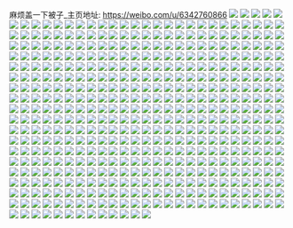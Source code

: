 麻烦盖一下被子_主页地址: https://weibo.com/u/6342760866 
![](https://wx4.sinaimg.cn/mw2000/006VfzQCly1h8jqo8hxvgj30tu0tuwj5.jpg) 
![](https://wx4.sinaimg.cn/mw2000/006VfzQCly1h8jqo9jru1j30u00u0dlf.jpg) 
![](https://wx4.sinaimg.cn/mw2000/006VfzQCly1h8jqoa7nyuj30tu0tu77z.jpg) 
![](https://wx4.sinaimg.cn/mw2000/006VfzQCly1h8jqodg5g2j30u0140150.jpg) 
![](https://wx4.sinaimg.cn/mw2000/006VfzQCly1h8jqogfgdxj30tu0tudl7.jpg) 
![](https://wx4.sinaimg.cn/mw2000/006VfzQCly1h8jqobwf76j30tu0tuwks.jpg) 
![](https://wx4.sinaimg.cn/mw2000/006VfzQCly1h8jqodyzubj30u00u0juf.jpg) 
![](https://wx4.sinaimg.cn/mw2000/006VfzQCly1h8jqohgmlsj31900u079l.jpg) 
![](https://wx4.sinaimg.cn/mw2000/006VfzQCly1h8e0wil17bj30u00u0n4w.jpg) 
![](https://wx4.sinaimg.cn/mw2000/006VfzQCly1h6753bc3kzj30u01syte2.jpg) 
![](https://wx4.sinaimg.cn/mw2000/006VfzQCly1h6753dglc9j30u01hc0we.jpg) 
![](https://wx4.sinaimg.cn/mw2000/006VfzQCly1h5mvs3b83fj33402c0e82.jpg) 
![](https://wx4.sinaimg.cn/mw2000/006VfzQCly1h5mvrnmc93j32bz33ze82.jpg) 
![](https://wx4.sinaimg.cn/mw2000/006VfzQCly1h5mvsewr8nj30u018wdvr.jpg) 
![](https://wx4.sinaimg.cn/mw2000/006VfzQCly1h5mvropdkxj30u018wgyi.jpg) 
![](https://wx4.sinaimg.cn/mw2000/006VfzQCly1h5mvrvx4zaj30wi1y8nbn.jpg) 
![](https://wx4.sinaimg.cn/mw2000/006VfzQCly1h5mvrz626yj32bz3401kz.jpg) 
![](https://wx4.sinaimg.cn/mw2000/006VfzQCly1h5mvrvdbmxj32c033v1ky.jpg) 
![](https://wx4.sinaimg.cn/mw2000/006VfzQCly1h5ngojjkv9j31sc2dsu0x.jpg) 
![](https://wx4.sinaimg.cn/mw2000/006VfzQCly1h5mvro647gj30u018wwup.jpg) 
![](https://wx4.sinaimg.cn/mw2000/006VfzQCly1h5mvrp04vtj30zj0zj497.jpg) 
![](https://wx4.sinaimg.cn/mw2000/006VfzQCly1h3yr47v7uuj30wh17b4aa.jpg) 
![](https://wx4.sinaimg.cn/mw2000/006VfzQCly1h3yr484ebvj30wi17cqda.jpg) 
![](https://wx4.sinaimg.cn/mw2000/006VfzQCly1h3tkewl91fj32mj1r0npd.jpg) 
![](https://wx4.sinaimg.cn/mw2000/006VfzQCly1h3tkf0tjzpj30xc2gub0x.jpg) 
![](https://wx4.sinaimg.cn/mw2000/006VfzQCly1h3tkf4sz8hj33401r0x6p.jpg) 
![](https://wx4.sinaimg.cn/mw2000/006VfzQCly1h3tkf1rp7bj30xc1xhqpr.jpg) 
![](https://wx4.sinaimg.cn/mw2000/006VfzQCly1h3tkf3d5yzj32c0340kjn.jpg) 
![](https://wx4.sinaimg.cn/mw2000/006VfzQCly1h3tkf01v4jj32c03404qr.jpg) 
![](https://wx4.sinaimg.cn/mw2000/006VfzQCly1h3tkevij9tj31r033zx6p.jpg) 
![](https://wx4.sinaimg.cn/mw2000/006VfzQCly1h3tkg40or1j32c0340kjl.jpg) 
![](https://wx4.sinaimg.cn/mw2000/006VfzQCly1h3o9lkm1adj30u0140n4h.jpg) 
![](https://wx4.sinaimg.cn/mw2000/006VfzQCly1h3o9lp4rt8j30u0140gtf.jpg) 
![](https://wx4.sinaimg.cn/mw2000/006VfzQCly1h3o9lmo9vbj30u0140k07.jpg) 
![](https://wx4.sinaimg.cn/mw2000/006VfzQCly1h3o9llm8oaj31410u0jzq.jpg) 
![](https://wx4.sinaimg.cn/mw2000/006VfzQCly1h3o9mfc8tvj31400u0gs5.jpg) 
![](https://wx4.sinaimg.cn/mw2000/006VfzQCly1h38ny8bxp7j30u0190q8u.jpg) 
![](https://wx4.sinaimg.cn/mw2000/006VfzQCly1h38ny9vvqbj31400u0dnr.jpg) 
![](https://wx4.sinaimg.cn/mw2000/006VfzQCly1h38o0hu5a2j30u0140qbd.jpg) 
![](https://wx4.sinaimg.cn/mw2000/006VfzQCly1h2qsvm32tfj30u0140tg4.jpg) 
![](https://wx4.sinaimg.cn/mw2000/006VfzQCly1h2qsvkhz3uj30u0140wol.jpg) 
![](https://wx4.sinaimg.cn/mw2000/006VfzQCly1h2qsvmpp6lj30u0140qbo.jpg) 
![](https://wx4.sinaimg.cn/mw2000/006VfzQCly1h2qsvlcu9lj30u0140n7y.jpg) 
![](https://wx4.sinaimg.cn/mw2000/006VfzQCly1h2qsvndhpzj30u0140tgj.jpg) 
![](https://wx4.sinaimg.cn/mw2000/006VfzQCly1h2nbh61ys1j34mo334kjq.jpg) 
![](https://wx4.sinaimg.cn/mw2000/006VfzQCly1h2nbgsga7xj34mo334x6t.jpg) 
![](https://wx4.sinaimg.cn/mw2000/006VfzQCly1h2nbgpeovlj34mo334u11.jpg) 
![](https://wx4.sinaimg.cn/mw2000/006VfzQCly1h2nbgwwvxej34mo334hdu.jpg) 
![](https://wx4.sinaimg.cn/mw2000/006VfzQCly1h2nbgv452qj34mo334x6s.jpg) 
![](https://wx4.sinaimg.cn/mw2000/006VfzQCly1h2nbh88jxgj34mo334e83.jpg) 
![](https://wx4.sinaimg.cn/mw2000/006VfzQCly1h17aq25py7j315o1kaaxv.jpg) 
![](https://wx4.sinaimg.cn/mw2000/006VfzQCly1h17aptkexwj33402c0kjn.jpg) 
![](https://wx4.sinaimg.cn/mw2000/006VfzQCly1h17awkbcd9j30tu13ugwz.jpg) 
![](https://wx4.sinaimg.cn/mw2000/006VfzQCly1h17awjv5dmj30tu13udru.jpg) 
![](https://wx4.sinaimg.cn/mw2000/006VfzQCly1h17axfm9tkj33402c07wi.jpg) 
![](https://wx4.sinaimg.cn/mw2000/006VfzQCly1h0vinglmndj30u00u0gnr.jpg) 
![](https://wx4.sinaimg.cn/mw2000/006VfzQCly1h0vinfvgxoj30u00u0dj9.jpg) 
![](https://wx4.sinaimg.cn/mw2000/006VfzQCly1h0r38jlewsj30q80q80y1.jpg) 
![](https://wx4.sinaimg.cn/mw2000/006VfzQCly1h0r38sxbgwj32c0340qv5.jpg) 
![](https://wx4.sinaimg.cn/mw2000/006VfzQCly1h0r38gzm5nj33402c0qv6.jpg) 
![](https://wx4.sinaimg.cn/mw2000/006VfzQCly1h0r38inqifj33402c0u0x.jpg) 
![](https://wx4.sinaimg.cn/mw2000/006VfzQCly1h0r38eso4aj30pk0rz47t.jpg) 
![](https://wx4.sinaimg.cn/mw2000/006VfzQCly1h0r3ef9cqej32c0340e82.jpg) 
![](https://wx4.sinaimg.cn/mw2000/006VfzQCly1h0r38ni6s3j32c02c0hdu.jpg) 
![](https://wx4.sinaimg.cn/mw2000/006VfzQCly1h0r38jch19j316q0w1qbx.jpg) 
![](https://wx4.sinaimg.cn/mw2000/006VfzQCly1h0r38ot6skj324a24ab29.jpg) 
![](https://wx4.sinaimg.cn/mw2000/006VfzQCly1h0r3l5w66sj31au0u0wo4.jpg) 
![](https://wx4.sinaimg.cn/mw2000/006VfzQCly1h0fjjmh5d5j30qv0zjaeg.jpg) 
![](https://wx4.sinaimg.cn/mw2000/006VfzQCly1h0fjjn7p30j30u00hk0vw.jpg) 
![](https://wx4.sinaimg.cn/mw2000/006VfzQCly1h0fjjnp79nj30k00h1jtk.jpg) 
![](https://wx4.sinaimg.cn/mw2000/006VfzQCly1h0fjjo6ydwj30l50sg414.jpg) 
![](https://wx4.sinaimg.cn/mw2000/006VfzQCly1h0fjjoijqsj30hs1e0gs5.jpg) 
![](https://wx4.sinaimg.cn/mw2000/006VfzQCly1h0fjmbxwt7j30k00jgad5.jpg) 
![](https://wx4.sinaimg.cn/mw2000/006VfzQCly1h0fjmcezbsj30k0176n00.jpg) 
![](https://wx4.sinaimg.cn/mw2000/006VfzQCly1h0fjrkc3q0j30u0140dkt.jpg) 
![](https://wx4.sinaimg.cn/mw2000/006VfzQCly1h0fjvmosv9j30ti0wwwho.jpg) 
![](https://wx4.sinaimg.cn/mw2000/006VfzQCly1gzi2yj809bj31hy1g0x48.jpg) 
![](https://wx4.sinaimg.cn/mw2000/006VfzQCly1gzi2ymsnv6j33402c0e82.jpg) 
![](https://wx4.sinaimg.cn/mw2000/006VfzQCly1gvpktqhrmdj62c02c0hdt02.jpg) 
![](https://wx4.sinaimg.cn/mw2000/006VfzQCly1gvpktscqt6j615h15hwqa02.jpg) 
![](https://wx4.sinaimg.cn/mw2000/006VfzQCly1gvpku0e0pkj6212212kjl02.jpg) 
![](https://wx4.sinaimg.cn/mw2000/006VfzQCly1gvpktp5d2yj61sx1sxb2902.jpg) 
![](https://wx4.sinaimg.cn/mw2000/006VfzQCly1gvpkx1fqfyj60u00u0q4y02.jpg) 
![](https://wx4.sinaimg.cn/mw2000/006VfzQCly1gvpktxpqnij62c02c0hdt02.jpg) 
![](https://wx4.sinaimg.cn/mw2000/006VfzQCly1gvpktz0hexj62c02c0npd02.jpg) 
![](https://wx4.sinaimg.cn/mw2000/006VfzQCly1gvpktuv7n0j62c02c0qv502.jpg) 
![](https://wx4.sinaimg.cn/mw2000/006VfzQCly1gvpkttmgyfj61zm1zmqv502.jpg) 
![](https://wx4.sinaimg.cn/mw2000/006VfzQCly1gu0axj8l7ej30gx0epjt4.jpg) 
![](https://wx4.sinaimg.cn/mw2000/006VfzQCly1gu0axghuwdj30u01407cm.jpg) 
![](https://wx4.sinaimg.cn/mw2000/006VfzQCly1gu0b77rvkgj30u00u011w.jpg) 
![](https://wx4.sinaimg.cn/mw2000/006VfzQCly1gu0ax9seuhj30uk53cb2a.jpg) 
![](https://wx4.sinaimg.cn/mw2000/006VfzQCly1gu0axg52skj31f61f6161.jpg) 
![](https://wx4.sinaimg.cn/mw2000/006VfzQCly1gu0axbawbuj30uk3lvu0x.jpg) 
![](https://wx4.sinaimg.cn/mw2000/006VfzQCly1gu0axh7rhsj32c0340e81.jpg) 
![](https://wx4.sinaimg.cn/mw2000/006VfzQCly1gu0axifiefj32c0340e81.jpg) 
![](https://wx4.sinaimg.cn/mw2000/006VfzQCly1gu0ax8lq3cj32c033yhdw.jpg) 
![](https://wx4.sinaimg.cn/mw2000/006VfzQCly1gu0b78ro89j30uk43pnpd.jpg) 
![](https://wx4.sinaimg.cn/mw2000/006VfzQCly1gu0b79sih8j30u01gidv2.jpg) 
![](https://wx4.sinaimg.cn/mw2000/006VfzQCly1gu0b7aikhwj30u01y0ay6.jpg) 
![](https://wx4.sinaimg.cn/mw2000/006VfzQCly1gu0b7b8q6rj30u0190asf.jpg) 
![](https://wx4.sinaimg.cn/mw2000/006VfzQCly1gu0ax5e0voj315o1qih34.jpg) 
![](https://wx4.sinaimg.cn/mw2000/006VfzQCly1gu0axcngknj315o1q87wh.jpg) 
![](https://wx4.sinaimg.cn/mw2000/006VfzQCly1gt06xfdtxxj315n2fau0x.jpg) 
![](https://wx4.sinaimg.cn/mw2000/006VfzQCly1gt06xgikqcj30xc2s0npd.jpg) 
![](https://wx4.sinaimg.cn/mw2000/006VfzQCly1gt06xj1x2lj30xc2s0hdt.jpg) 
![](https://wx4.sinaimg.cn/mw2000/006VfzQCly1gt06xq4oobj30n0146ncj.jpg) 
![](https://wx4.sinaimg.cn/mw2000/006VfzQCly1gt06xjv34ej315o2w6x6p.jpg) 
![](https://wx4.sinaimg.cn/mw2000/006VfzQCly1gt06xlq21yj30xc2jo4qp.jpg) 
![](https://wx4.sinaimg.cn/mw2000/006VfzQCly1gt06xdw9coj315o2bchdt.jpg) 
![](https://wx4.sinaimg.cn/mw2000/006VfzQCly1gt06xkipz4j30vg340hdt.jpg) 
![](https://wx4.sinaimg.cn/mw2000/006VfzQCly1gt06xg342ej30n014wteu.jpg) 
![](https://wx4.sinaimg.cn/mw2000/006VfzQCly1gt06xerrz0j315o2bcnpd.jpg) 
![](https://wx4.sinaimg.cn/mw2000/006VfzQCly1gt06xhqol5j30xc2bdb29.jpg) 
![](https://wx4.sinaimg.cn/mw2000/006VfzQCly1gt06xd94f8j30n014xdlk.jpg) 
![](https://wx4.sinaimg.cn/mw2000/006VfzQCly1gt06xosp0aj30mg340b29.jpg) 
![](https://wx4.sinaimg.cn/mw2000/006VfzQCly1gt06xnwklaj315o2p8x6p.jpg) 
![](https://wx4.sinaimg.cn/mw2000/006VfzQCly1gt06xl53crj30xc2joqv5.jpg) 
![](https://wx4.sinaimg.cn/mw2000/006VfzQCly1gt06xrgeiaj30xc1yu7wh.jpg) 
![](https://wx4.sinaimg.cn/mw2000/006VfzQCly1gt06xqp6cmj30tv340kjl.jpg) 
![](https://wx4.sinaimg.cn/mw2000/006VfzQCly1gt070r6hbhj30pk0pkq9q.jpg) 
![](https://wx4.sinaimg.cn/mw2000/006VfzQCly1gs0oi2j1ebj30u00tyqbr.jpg) 
![](https://wx4.sinaimg.cn/mw2000/006VfzQCly1gs0odnlb42j30ty0tyn7g.jpg) 
![](https://wx4.sinaimg.cn/mw2000/006VfzQCly1gs0odbmt41j30n01a0qd3.jpg) 
![](https://wx4.sinaimg.cn/mw2000/006VfzQCly1gs0og4a2k8j30n00nudij.jpg) 
![](https://wx4.sinaimg.cn/mw2000/006VfzQCly1gs0odkjmnaj30u0140h1v.jpg) 
![](https://wx4.sinaimg.cn/mw2000/006VfzQCly1gs0odfz2w4j30my0yoadd.jpg) 
![](https://wx4.sinaimg.cn/mw2000/006VfzQCly1gs0orlgpw4j30u01407bn.jpg) 
![](https://wx4.sinaimg.cn/mw2000/006VfzQCly1gs0odevvkzj30u00u0wiy.jpg) 
![](https://wx4.sinaimg.cn/mw2000/006VfzQCly1gs0odlani6j31400u0gwc.jpg) 
![](https://wx4.sinaimg.cn/mw2000/006VfzQCly1gs0odfpbktj313y0tydp5.jpg) 
![](https://wx4.sinaimg.cn/mw2000/006VfzQCly1gs0odm85ctj30tu0tuagv.jpg) 
![](https://wx4.sinaimg.cn/mw2000/006VfzQCly1gs0odjm329j30n00n0mze.jpg) 
![](https://wx4.sinaimg.cn/mw2000/006VfzQCly1gs0odloz99j30tu0tu466.jpg) 
![](https://wx4.sinaimg.cn/mw2000/006VfzQCly1gs0og4y4sxj30n01frtlg.jpg) 
![](https://wx4.sinaimg.cn/mw2000/006VfzQCly1gs0og5q709j30u00u047j.jpg) 
![](https://wx4.sinaimg.cn/mw2000/006VfzQCly1gs0odml5waj30mq1dodos.jpg) 
![](https://wx4.sinaimg.cn/mw2000/006VfzQCly1gs0odf9z4vj31400u0tgv.jpg) 
![](https://wx4.sinaimg.cn/mw2000/006VfzQCly1gs0odc8ut8j30u00u0qd9.jpg) 
![](https://wx4.sinaimg.cn/mw2000/006VfzQCly1gr2v1rki8tj30tu0tuq97.jpg) 
![](https://wx4.sinaimg.cn/mw2000/006VfzQCly1gr2us6lcxsj30cy0cy0to.jpg) 
![](https://wx4.sinaimg.cn/mw2000/006VfzQCly1gr2v95njgbj30u00u00zc.jpg) 
![](https://wx4.sinaimg.cn/mw2000/006VfzQCly1gr2uzijtepj30u00u07bl.jpg) 
![](https://wx4.sinaimg.cn/mw2000/006VfzQCly1gr2v96plwzj30n01frdyi.jpg) 
![](https://wx4.sinaimg.cn/mw2000/006VfzQCly1gr2uzgi5jxj30u00u0q92.jpg) 
![](https://wx4.sinaimg.cn/mw2000/006VfzQCly1gr2uzkfv1tj30u00u079g.jpg) 
![](https://wx4.sinaimg.cn/mw2000/006VfzQCly1gr2v97kmsfj31400u0gti.jpg) 
![](https://wx4.sinaimg.cn/mw2000/006VfzQCly1gr2v959is4j30mz0mzaf0.jpg) 
![](https://wx4.sinaimg.cn/mw2000/006VfzQCly1gr2uzkvyzmj31400u0aip.jpg) 
![](https://wx4.sinaimg.cn/mw2000/006VfzQCly1gr2uzo6wpdj30u0140wmv.jpg) 
![](https://wx4.sinaimg.cn/mw2000/006VfzQCly1gr2v9885v8j30u00u0ah8.jpg) 
![](https://wx4.sinaimg.cn/mw2000/006VfzQCly1gr2uzfe8yaj30tu0tujvr.jpg) 
![](https://wx4.sinaimg.cn/mw2000/006VfzQCly1gr2v98lp4ej30n00n040u.jpg) 
![](https://wx4.sinaimg.cn/mw2000/006VfzQCly1gr2uzjpihuj30u00u0k2c.jpg) 
![](https://wx4.sinaimg.cn/mw2000/006VfzQCly1gr2uzm2e77j31400u0gt2.jpg) 
![](https://wx4.sinaimg.cn/mw2000/006VfzQCly1gr2uzneuboj30u00u07bq.jpg) 
![](https://wx4.sinaimg.cn/mw2000/006VfzQCly1gr2uzk2rz9j30u00u042n.jpg) 
![](https://wx4.sinaimg.cn/mw2000/006VfzQCly1gpmefeuefdj30u00u0436.jpg) 
![](https://wx4.sinaimg.cn/mw2000/006VfzQCly1gp8vpbzxnnj325v25v4qq.jpg) 
![](https://wx4.sinaimg.cn/mw2000/006VfzQCly1gp8voz94gjj325r2vo4qp.jpg) 
![](https://wx4.sinaimg.cn/mw2000/006VfzQCly1gp8vp9pm9fj32c0340b29.jpg) 
![](https://wx4.sinaimg.cn/mw2000/006VfzQCly1gp8vqhq9jsj32c02c01ky.jpg) 
![](https://wx4.sinaimg.cn/mw2000/006VfzQCly1gp8vsffhnlj32c0340npe.jpg) 
![](https://wx4.sinaimg.cn/mw2000/006VfzQCly1gp8vqftupbj32c02c07wh.jpg) 
![](https://wx4.sinaimg.cn/mw2000/006VfzQCly1gp8vp4jrrqj321w21wkjl.jpg) 
![](https://wx4.sinaimg.cn/mw2000/006VfzQCly1gp8vp5xv0uj32c02c0neb.jpg) 
![](https://wx4.sinaimg.cn/mw2000/006VfzQCly1gp8vqdoqe5j32c02c0e82.jpg) 
![](https://wx4.sinaimg.cn/mw2000/006VfzQCly1gp8vpe4oayj32c02c0kjl.jpg) 
![](https://wx4.sinaimg.cn/mw2000/006VfzQCly1gp8vp7ok4fj32c0340e7i.jpg) 
![](https://wx4.sinaimg.cn/mw2000/006VfzQCly1gp8vp2n39qj31x41x4kjl.jpg) 
![](https://wx4.sinaimg.cn/mw2000/006VfzQCly1gp8vp1i3f5j32ds1sc4qq.jpg) 
![](https://wx4.sinaimg.cn/mw2000/006VfzQCly1gp8vsc17nbj32c0340e83.jpg) 
![](https://wx4.sinaimg.cn/mw2000/006VfzQCly1gp4gxygebcj313u0tugun.jpg) 
![](https://wx4.sinaimg.cn/mw2000/006VfzQCly1gp4gxwdzdsj30n00yiqa7.jpg) 
![](https://wx4.sinaimg.cn/mw2000/006VfzQCly1gp4gxyz6k2j31400u0n6p.jpg) 
![](https://wx4.sinaimg.cn/mw2000/006VfzQCly1gp4gxzzrijj30u00u0n69.jpg) 
![](https://wx4.sinaimg.cn/mw2000/006VfzQCly1gp4gzkcqvqj31f50sswpe.jpg) 
![](https://wx4.sinaimg.cn/mw2000/006VfzQCly1gp4gy0hak5j31400u0aif.jpg) 
![](https://wx4.sinaimg.cn/mw2000/006VfzQCly1gp4gy0y8o6j30u00u0aic.jpg) 
![](https://wx4.sinaimg.cn/mw2000/006VfzQCly1gp4gy1acpkj30u0140djk.jpg) 
![](https://wx4.sinaimg.cn/mw2000/006VfzQCly1gp4gzjviuwj30n00n0wgr.jpg) 
![](https://wx4.sinaimg.cn/mw2000/006VfzQCly1gp1yacb4dtj30c705mq3h.jpg) 
![](https://wx4.sinaimg.cn/mw2000/006VfzQCly1gouqp96vsnj32cx1rpkce.jpg) 
![](https://wx4.sinaimg.cn/mw2000/006VfzQCly1goqso87ehqj30u00u0n0f.jpg) 
![](https://wx4.sinaimg.cn/mw2000/006VfzQCly1go3ixfaj32j30n01a07ba.jpg) 
![](https://wx4.sinaimg.cn/mw2000/006VfzQCly1go3ixfnwrlj30u0190gr2.jpg) 
![](https://wx4.sinaimg.cn/mw2000/006VfzQCly1go3ixhamisj30jt16wn0z.jpg) 
![](https://wx4.sinaimg.cn/mw2000/006VfzQCly1go3ixi4b3fj30u0190wl3.jpg) 
![](https://wx4.sinaimg.cn/mw2000/006VfzQCly1go3ixeovpsj30n01a0wn8.jpg) 
![](https://wx4.sinaimg.cn/mw2000/006VfzQCly1go3ixiird2j30u01907cr.jpg) 
![](https://wx4.sinaimg.cn/mw2000/006VfzQCly1go3ixixzayj30n01a0ah3.jpg) 
![](https://wx4.sinaimg.cn/mw2000/006VfzQCly1go3ixgy46bj30u0190107.jpg) 
![](https://wx4.sinaimg.cn/mw2000/006VfzQCly1go3ixkdrzij30n01a0dmb.jpg) 
![](https://wx4.sinaimg.cn/mw2000/006VfzQCly1gnd0iiqv01j32fc1tiqno.jpg) 
![](https://wx4.sinaimg.cn/mw2000/006VfzQCly1gms0jh7arfj32zn28qqpe.jpg) 
![](https://wx4.sinaimg.cn/mw2000/006VfzQCly1gms0jim71bj32yh27ve23.jpg) 
![](https://wx4.sinaimg.cn/mw2000/006VfzQCly1gmfc3tkm9rj31sc2dsnpd.jpg) 
![](https://wx4.sinaimg.cn/mw2000/006VfzQCly1gmfc3u8l95j31sc2ds0zv.jpg) 
![](https://wx4.sinaimg.cn/mw2000/006VfzQCly1gmfc3uzpltj31sc2dswmf.jpg) 
![](https://wx4.sinaimg.cn/mw2000/006VfzQCly1gmfc6x4a9mj31sc2dsgt8.jpg) 
![](https://wx4.sinaimg.cn/mw2000/006VfzQCly1gmfc3wczdwj31sc2dsqv5.jpg) 
![](https://wx4.sinaimg.cn/mw2000/006VfzQCly1gmfc7vw6t8j33402c0duz.jpg) 
![](https://wx4.sinaimg.cn/mw2000/006VfzQCly1gm0hq9gh4aj30n01fsaqq.jpg) 
![](https://wx4.sinaimg.cn/mw2000/006VfzQCly1gm0hqmh68rj30n01bxdtt.jpg) 
![](https://wx4.sinaimg.cn/mw2000/006VfzQCly1gm0hqcjfebj30n01bgtoj.jpg) 
![](https://wx4.sinaimg.cn/mw2000/006VfzQCly1gm0hq7wc0lj30n01li7n7.jpg) 
![](https://wx4.sinaimg.cn/mw2000/006VfzQCly1gm0hqiyz9ij30n01fqk7f.jpg) 
![](https://wx4.sinaimg.cn/mw2000/006VfzQCly1gm0hqkhl1gj30n01fraqh.jpg) 
![](https://wx4.sinaimg.cn/mw2000/006VfzQCly1gm0hqgkjjdj30n01frndo.jpg) 
![](https://wx4.sinaimg.cn/mw2000/006VfzQCly1gm0hqddnqjj30n01bgqfx.jpg) 
![](https://wx4.sinaimg.cn/mw2000/006VfzQCly1gm0hqfox4xj30n01frapo.jpg) 
![](https://wx4.sinaimg.cn/mw2000/006VfzQCly1gm0hqhf6asj30n01bg17y.jpg) 
![](https://wx4.sinaimg.cn/mw2000/006VfzQCly1gm0hqlmip2j30n01a0k4n.jpg) 
![](https://wx4.sinaimg.cn/mw2000/006VfzQCly1gm0hrgf58xj30n01h74fy.jpg) 
![](https://wx4.sinaimg.cn/mw2000/006VfzQCly1gltiepqv2dj30l60l6n0t.jpg) 
![](https://wx4.sinaimg.cn/mw2000/006VfzQCly1gltiepdt9oj30n00n0diq.jpg) 
![](https://wx4.sinaimg.cn/mw2000/006VfzQCly1gltii8ghj1j30ty0tydkz.jpg) 
![](https://wx4.sinaimg.cn/mw2000/006VfzQCly1gltieq7gbgj30u00u044l.jpg) 
![](https://wx4.sinaimg.cn/mw2000/006VfzQCly1glgpzzjnvxj30gy3407ni.jpg) 
![](https://wx4.sinaimg.cn/mw2000/006VfzQCly1glgq00skpej30jm340tvi.jpg) 
![](https://wx4.sinaimg.cn/mw2000/006VfzQCly1glgq01qe58j30i43407td.jpg) 
![](https://wx4.sinaimg.cn/mw2000/006VfzQCly1glgq02xykoj30cx340kad.jpg) 
![](https://wx4.sinaimg.cn/mw2000/006VfzQCly1glgq04366sj30dg340x41.jpg) 
![](https://wx4.sinaimg.cn/mw2000/006VfzQCly1glgq052rjlj30hk340qsr.jpg) 
![](https://wx4.sinaimg.cn/mw2000/006VfzQCly1glgpzykoqej30e0340asb.jpg) 
![](https://wx4.sinaimg.cn/mw2000/006VfzQCly1glgq064iz0j30h0340kfj.jpg) 
![](https://wx4.sinaimg.cn/mw2000/006VfzQCly1glgq070f4wj30fg3401gh.jpg) 
![](https://wx4.sinaimg.cn/mw2000/006VfzQCly1gknws3xfcpj30u013yqv5.jpg) 
![](https://wx4.sinaimg.cn/mw2000/006VfzQCly1gknwkn7bb7j32801o0qv6.jpg) 
![](https://wx4.sinaimg.cn/mw2000/006VfzQCly1gknwkvcxwvj31o01o0u0x.jpg) 
![](https://wx4.sinaimg.cn/mw2000/006VfzQCly1gknwksw9w1j316o1kwkjl.jpg) 
![](https://wx4.sinaimg.cn/mw2000/006VfzQCly1gknwki7tqyj316o1kwhdt.jpg) 
![](https://wx4.sinaimg.cn/mw2000/006VfzQCly1gknwl17w4nj33402c0npd.jpg) 
![](https://wx4.sinaimg.cn/mw2000/006VfzQCly1gknwkqmfcij31o01o0npd.jpg) 
![](https://wx4.sinaimg.cn/mw2000/006VfzQCly1gknwl3c9jcj33402c0hdt.jpg) 
![](https://wx4.sinaimg.cn/mw2000/006VfzQCly1gknwkkeskij31jk2bc1ky.jpg) 
![](https://wx4.sinaimg.cn/mw2000/006VfzQCly1gknwl84c3pj32c02c0b29.jpg) 
![](https://wx4.sinaimg.cn/mw2000/006VfzQCly1gknwkoebiwj31or2901iy.jpg) 
![](https://wx4.sinaimg.cn/mw2000/006VfzQCly1gknwky1drdj32c0340kjm.jpg) 
![](https://wx4.sinaimg.cn/mw2000/006VfzQCly1gknwrdsrf1j30n00zf4qp.jpg) 
![](https://wx4.sinaimg.cn/mw2000/006VfzQCly1gknwrke0wrj30n00zr1ho.jpg) 
![](https://wx4.sinaimg.cn/mw2000/006VfzQCly1gknwsp5aadj30n00yf4qp.jpg) 
![](https://wx4.sinaimg.cn/mw2000/006VfzQCly1gk5csolfooj313u0tujyq.jpg) 
![](https://wx4.sinaimg.cn/mw2000/006VfzQCly1gjze91pnyyj30u00u044l.jpg) 
![](https://wx4.sinaimg.cn/mw2000/006VfzQCly1gjze913hpzj30u00u00yi.jpg) 
![](https://wx4.sinaimg.cn/mw2000/006VfzQCly1gjzebnp26ij30u00u0n46.jpg) 
![](https://wx4.sinaimg.cn/mw2000/006VfzQCly1gjzeg4l1pjj30u014017t.jpg) 
![](https://wx4.sinaimg.cn/mw2000/006VfzQCly1gjze9ngpnnj30u00u07be.jpg) 
![](https://wx4.sinaimg.cn/mw2000/006VfzQCly1gjze95747lj30n00n0di8.jpg) 
![](https://wx4.sinaimg.cn/mw2000/006VfzQCly1gjze9miue9j30u00u07b4.jpg) 
![](https://wx4.sinaimg.cn/mw2000/006VfzQCly1gjzeg5r4ppj30u0140qbh.jpg) 
![](https://wx4.sinaimg.cn/mw2000/006VfzQCly1gjzeb1wy37j31400u0al9.jpg) 
![](https://wx4.sinaimg.cn/mw2000/006VfzQCly1gjze92l9szj30u00u0k1w.jpg) 
![](https://wx4.sinaimg.cn/mw2000/006VfzQCly1gjzeb149nmj30u00u0ad0.jpg) 
![](https://wx4.sinaimg.cn/mw2000/006VfzQCly1gjzeh3lmwlj31400u0gra.jpg) 
![](https://wx4.sinaimg.cn/mw2000/006VfzQCly1gjcfaframwj320q20qhdu.jpg) 
![](https://wx4.sinaimg.cn/mw2000/006VfzQCly1gjcfadj2nrj328c28c7wi.jpg) 
![](https://wx4.sinaimg.cn/mw2000/006VfzQCly1gjcface20hj33402c0u10.jpg) 
![](https://wx4.sinaimg.cn/mw2000/006VfzQCly1gjcfa99z6oj33402c0npd.jpg) 
![](https://wx4.sinaimg.cn/mw2000/006VfzQCly1gjcfa7vkcbj33402c04qw.jpg) 
![](https://wx4.sinaimg.cn/mw2000/006VfzQCly1gjcfaafm13j32wa268e81.jpg) 
![](https://wx4.sinaimg.cn/mw2000/006VfzQCly1gjcfa28ex4j31sc2dse81.jpg) 
![](https://wx4.sinaimg.cn/mw2000/006VfzQCly1gjcfaegnnvj31qa1qaqv5.jpg) 
![](https://wx4.sinaimg.cn/mw2000/006VfzQCly1gjcfa2vpfqj31sc2dse81.jpg) 
![](https://wx4.sinaimg.cn/mw2000/006VfzQCly1gjcfij6fqoj31400u0e81.jpg) 
![](https://wx4.sinaimg.cn/mw2000/006VfzQCly1gjcfijuts0j30u00u01kx.jpg) 
![](https://wx4.sinaimg.cn/mw2000/006VfzQCly1gjcfe2v32lj33402c04qq.jpg) 
![](https://wx4.sinaimg.cn/mw2000/006VfzQCly1gjcfah4mgwj31hc0u0na1.jpg) 
![](https://wx4.sinaimg.cn/mw2000/006VfzQCly1gjcfgd9ot4j31sc2dse0m.jpg) 
![](https://wx4.sinaimg.cn/mw2000/006VfzQCly1gjcfahz4iaj32c02c0e82.jpg) 
![](https://wx4.sinaimg.cn/mw2000/006VfzQCly1gitflosljwj30mx11rwlc.jpg) 
![](https://wx4.sinaimg.cn/mw2000/006VfzQCly1gihw3k7grvj32px2pxu0x.jpg) 
![](https://wx4.sinaimg.cn/mw2000/006VfzQCly1gi97dhf8psj32801o0x6p.jpg) 
![](https://wx4.sinaimg.cn/mw2000/006VfzQCly1gi97doa4p2j33402c0npd.jpg) 
![](https://wx4.sinaimg.cn/mw2000/006VfzQCly1gi97djp1n0j32801o0qv5.jpg) 
![](https://wx4.sinaimg.cn/mw2000/006VfzQCly1gi97dta3jtj31o01o07wi.jpg) 
![](https://wx4.sinaimg.cn/mw2000/006VfzQCly1gi97dfkuxhj31id1mckjl.jpg) 
![](https://wx4.sinaimg.cn/mw2000/006VfzQCly1gi97dmbhpgj31o01o0b2a.jpg) 
![](https://wx4.sinaimg.cn/mw2000/006VfzQCly1gi97dqr4l0j31o01o01kx.jpg) 
![](https://wx4.sinaimg.cn/mw2000/006VfzQCly1gi97xvvczhj30tu0tunkj.jpg) 
![](https://wx4.sinaimg.cn/mw2000/006VfzQCly1gi97durru5j31sc2ds4qp.jpg) 
![](https://wx4.sinaimg.cn/mw2000/006VfzQCly1gi97e015hbj32c0340u0x.jpg) 
![](https://wx4.sinaimg.cn/mw2000/006VfzQCly1gi3afeywbtj325b25b4qq.jpg) 
![](https://wx4.sinaimg.cn/mw2000/006VfzQCly1gi3af1kby1j33402c0e82.jpg) 
![](https://wx4.sinaimg.cn/mw2000/006VfzQCly1gi3af4k618j33402c07wj.jpg) 
![](https://wx4.sinaimg.cn/mw2000/006VfzQCly1gi3af6vzxhj32c02c0qv5.jpg) 
![](https://wx4.sinaimg.cn/mw2000/006VfzQCly1gi3afkyj6cj32c02c0kjn.jpg) 
![](https://wx4.sinaimg.cn/mw2000/006VfzQCly1gi3af97r6sj32c02c0b2a.jpg) 
![](https://wx4.sinaimg.cn/mw2000/006VfzQCly1gi3afcx2dhj32c02c0b29.jpg) 
![](https://wx4.sinaimg.cn/mw2000/006VfzQCly1gi3afbidx4j32c02c0qv5.jpg) 
![](https://wx4.sinaimg.cn/mw2000/006VfzQCly1gi3afhn6v5j32c02c0kjm.jpg) 
![](https://wx4.sinaimg.cn/mw2000/006VfzQCly1ghkgjeieczj30u014mdjz.jpg) 
![](https://wx4.sinaimg.cn/mw2000/006VfzQCly1ghbe9jsbx9j31o01o0e81.jpg) 
![](https://wx4.sinaimg.cn/mw2000/006VfzQCly1ghbe9mh8qpj31o01o0u0x.jpg) 
![](https://wx4.sinaimg.cn/mw2000/006VfzQCly1ggwh5xig5sj30k00t4jwx.jpg) 
![](https://wx4.sinaimg.cn/mw2000/006VfzQCly1ggwh5xtkm3j30n016takx.jpg) 
![](https://wx4.sinaimg.cn/mw2000/006VfzQCly1ggwh5wxwy1j324u24u4qp.jpg) 
![](https://wx4.sinaimg.cn/mw2000/006VfzQCly1ggu8yovqlfj31kq1kqkjl.jpg) 
![](https://wx4.sinaimg.cn/mw2000/006VfzQCly1ggu8yrod43j31g81xn1ky.jpg) 
![](https://wx4.sinaimg.cn/mw2000/006VfzQCly1ggu8ytbzrvj31o01o07wi.jpg) 
![](https://wx4.sinaimg.cn/mw2000/006VfzQCly1ggncbxddu3j32c02c0k9t.jpg) 
![](https://wx4.sinaimg.cn/mw2000/006VfzQCly1ggl0jfkigej30n00yiqka.jpg) 
![](https://wx4.sinaimg.cn/mw2000/006VfzQCly1ggl0jl7z0oj30n00yinbb.jpg) 
![](https://wx4.sinaimg.cn/mw2000/006VfzQCly1ggl0jg7h6uj30n00yineh.jpg) 
![](https://wx4.sinaimg.cn/mw2000/006VfzQCly1ggl0i5r2oej32c0340e83.jpg) 
![](https://wx4.sinaimg.cn/mw2000/006VfzQCly1ggl0jkkjkej30n034dhdt.jpg) 
![](https://wx4.sinaimg.cn/mw2000/006VfzQCly1ggl0iqfyqaj32c0340b2b.jpg) 
![](https://wx4.sinaimg.cn/mw2000/006VfzQCly1ggl0ihaq1uj32c03407wj.jpg) 
![](https://wx4.sinaimg.cn/mw2000/006VfzQCly1ggl0jei00zj30n00yin4j.jpg) 
![](https://wx4.sinaimg.cn/mw2000/006VfzQCly1ggl0iv27bkj32c0340hdt.jpg) 
![](https://wx4.sinaimg.cn/mw2000/006VfzQCly1gghhpynlldj31th1th7wi.jpg) 
![](https://wx4.sinaimg.cn/mw2000/006VfzQCly1gghhpzn8l8j32c02c0hdu.jpg) 
![](https://wx4.sinaimg.cn/mw2000/006VfzQCly1gghhpxfbszj327q27qhdv.jpg) 
![](https://wx4.sinaimg.cn/mw2000/006VfzQCly1ggcr70nu02j32c02c0x6r.jpg) 
![](https://wx4.sinaimg.cn/mw2000/006VfzQCly1ggcrdwxywmj320w20wkjl.jpg) 
![](https://wx4.sinaimg.cn/mw2000/006VfzQCly1ggcrf6kxxej30u00u07rk.jpg) 
![](https://wx4.sinaimg.cn/mw2000/006VfzQCly1ggcrbodtkqj30n013oqem.jpg) 
![](https://wx4.sinaimg.cn/mw2000/006VfzQCly1gg98sc9mfaj30n01dsu0y.jpg) 
![](https://wx4.sinaimg.cn/mw2000/006VfzQCly1gfs8z7a4qej30n00l2gob.jpg) 
![](https://wx4.sinaimg.cn/mw2000/006VfzQCly1gfs8z7slrcj30n00n0ag6.jpg) 
![](https://wx4.sinaimg.cn/mw2000/006VfzQCly1gf514e31ezj32782784qq.jpg) 
![](https://wx4.sinaimg.cn/mw2000/006VfzQCly1gepw4vfkghj32c03401l0.jpg) 
![](https://wx4.sinaimg.cn/mw2000/006VfzQCly1gepw4ssfl2j32c02c0npe.jpg) 
![](https://wx4.sinaimg.cn/mw2000/006VfzQCly1gepw4wo5c2j32c02c07wi.jpg) 
![](https://wx4.sinaimg.cn/mw2000/006VfzQCly1gepw4xsxwej32c02c0x6p.jpg) 
![](https://wx4.sinaimg.cn/mw2000/006VfzQCly1gepw51dqvpj31ck1ck1gf.jpg) 
![](https://wx4.sinaimg.cn/mw2000/006VfzQCly1gepw50b396j32c0340kjp.jpg) 
![](https://wx4.sinaimg.cn/mw2000/006VfzQCly1gekabxclqbj32c02c0kjo.jpg) 
![](https://wx4.sinaimg.cn/mw2000/006VfzQCly1gekac0trovj31x21x1b2a.jpg) 
![](https://wx4.sinaimg.cn/mw2000/006VfzQCly1gekac1ut5dj31nz1nzx6p.jpg) 
![](https://wx4.sinaimg.cn/mw2000/006VfzQCly1gekac7z00jj32c02c07wl.jpg) 
![](https://wx4.sinaimg.cn/mw2000/006VfzQCly1gekabzi2ypj33402c01l0.jpg) 
![](https://wx4.sinaimg.cn/mw2000/006VfzQCly1gekabviritj32c02c01l1.jpg) 
![](https://wx4.sinaimg.cn/mw2000/006VfzQCly1gekac2t1hej32c02c0npe.jpg) 
![](https://wx4.sinaimg.cn/mw2000/006VfzQCly1gekac44vfgj31v81v8u0y.jpg) 
![](https://wx4.sinaimg.cn/mw2000/006VfzQCly1gekac5xi9vj326u26ux6s.jpg) 
![](https://wx4.sinaimg.cn/mw2000/006VfzQCly1gehimc24mtj31sc1sc1kx.jpg) 
![](https://wx4.sinaimg.cn/mw2000/006VfzQCly1ge56kobssqj32801o0b2a.jpg) 
![](https://wx4.sinaimg.cn/mw2000/006VfzQCly1ge56kpe1acj31gz1gzhdt.jpg) 
![](https://wx4.sinaimg.cn/mw2000/006VfzQCly1ge56l01h16j328q28qb2a.jpg) 
![](https://wx4.sinaimg.cn/mw2000/006VfzQCly1ge56kqzfjvj32zc28i1kz.jpg) 
![](https://wx4.sinaimg.cn/mw2000/006VfzQCly1ge56kt2iv1j32801o04qq.jpg) 
![](https://wx4.sinaimg.cn/mw2000/006VfzQCly1ge56kuoxh5j32re22khdu.jpg) 
![](https://wx4.sinaimg.cn/mw2000/006VfzQCly1ge56kvh8gsj31he1he1kx.jpg) 
![](https://wx4.sinaimg.cn/mw2000/006VfzQCly1ge56kx02jkj3283283qv6.jpg) 
![](https://wx4.sinaimg.cn/mw2000/006VfzQCly1ge56kz63zfj32801o0u0x.jpg) 
![](https://wx4.sinaimg.cn/mw2000/006VfzQCly1gdycysu1shj32c02c0np2.jpg) 
![](https://wx4.sinaimg.cn/mw2000/006VfzQCly1gdsak6bdk6j30p411owqw.jpg) 
![](https://wx4.sinaimg.cn/mw2000/006VfzQCly1gdlatowxoij30n00czmya.jpg) 
![](https://wx4.sinaimg.cn/mw2000/006VfzQCly1gdb471y4qmj30n028i1kx.jpg) 
![](https://wx4.sinaimg.cn/mw2000/006VfzQCly1gdb472ldzkj314116mdzx.jpg) 
![](https://wx4.sinaimg.cn/mw2000/006VfzQCly1gdb4738jtij316o1ku4qp.jpg) 
![](https://wx4.sinaimg.cn/mw2000/006VfzQCly1gdb470u06lj31o0280qv5.jpg) 
![](https://wx4.sinaimg.cn/mw2000/006VfzQCly1gdb4742lrcj31o01o0b29.jpg) 
![](https://wx4.sinaimg.cn/mw2000/006VfzQCly1gdb475155oj31o0280kjl.jpg) 
![](https://wx4.sinaimg.cn/mw2000/006VfzQCly1gdb4763cdpj30n02le7wh.jpg) 
![](https://wx4.sinaimg.cn/mw2000/006VfzQCly1gdb476wkphj316o16m4qp.jpg) 
![](https://wx4.sinaimg.cn/mw2000/006VfzQCly1gdb4779egyj30u00y37ad.jpg) 
![](https://wx4.sinaimg.cn/mw2000/006VfzQCly1gd52ug13b5j30u0140qcr.jpg) 
![](https://wx4.sinaimg.cn/mw2000/006VfzQCly1gcp6qxdfl1j32c02c0b2a.jpg) 
![](https://wx4.sinaimg.cn/mw2000/006VfzQCly1gbgq84qcx0j33402c0u0z.jpg) 
![](https://wx4.sinaimg.cn/mw2000/006VfzQCly1gbgq895zdaj33402c0npf.jpg) 
![](https://wx4.sinaimg.cn/mw2000/006VfzQCly1gbgq8c7tirj33402c07wj.jpg) 
![](https://wx4.sinaimg.cn/mw2000/006VfzQCly1gb3bf3l3l0j32352354qq.jpg) 
![](https://wx4.sinaimg.cn/mw2000/006VfzQCly1gb3bf46g9qj30u0140ajw.jpg) 
![](https://wx4.sinaimg.cn/mw2000/006VfzQCly1gb3bf5nu56j33402c0kjn.jpg) 
![](https://wx4.sinaimg.cn/mw2000/006VfzQCly1gb3bf68o4rj30n00cx78g.jpg) 
![](https://wx4.sinaimg.cn/mw2000/006VfzQCly1gb3bf2gpqdj32c02c0hdv.jpg) 
![](https://wx4.sinaimg.cn/mw2000/006VfzQCly1gb3bf6oiedj31jk1jk4qp.jpg) 
![](https://wx4.sinaimg.cn/mw2000/006VfzQCly1gaoep9xzo8j30n01t6nic.jpg) 
![](https://wx4.sinaimg.cn/mw2000/006VfzQCly1gaoepbudn4j316o1kuh7w.jpg) 
![](https://wx4.sinaimg.cn/mw2000/006VfzQCly1gaoepdhk4vj30n01li1c0.jpg) 
![](https://wx4.sinaimg.cn/mw2000/006VfzQCly1gaoepg0vdjj316o1ku7wh.jpg) 
![](https://wx4.sinaimg.cn/mw2000/006VfzQCly1gaoeph8rvzj30n11bynbv.jpg) 
![](https://wx4.sinaimg.cn/mw2000/006VfzQCly1gaoep88nxcj30ky0kyn29.jpg) 
![](https://wx4.sinaimg.cn/mw2000/006VfzQCly1ga7woubizvj31mb1mb7jp.jpg) 
![](https://wx4.sinaimg.cn/mw2000/006VfzQCly1ga5wwmkdz8j30u0140nd5.jpg) 
![](https://wx4.sinaimg.cn/mw2000/006VfzQCly1ga5wwkxe0lj30u0140dvy.jpg) 
![](https://wx4.sinaimg.cn/mw2000/006VfzQCly1ga5wwogxgkj30u0140wu9.jpg) 
![](https://wx4.sinaimg.cn/mw2000/006VfzQCly1g9bco8a9ftj30pq0ybjzk.jpg) 
![](https://wx4.sinaimg.cn/mw2000/006VfzQCly1g9bco9bcs4j30u0140wpg.jpg) 
![](https://wx4.sinaimg.cn/mw2000/006VfzQCly1g8vhc6e7eqj31ds0n0444.jpg) 
![](https://wx4.sinaimg.cn/mw2000/006VfzQCly1g8k69puxe2j30u00u011u.jpg) 
![](https://wx4.sinaimg.cn/mw2000/006VfzQCly1g8k69nuntyj30u00u0dl6.jpg) 
![](https://wx4.sinaimg.cn/mw2000/006VfzQCly1g8k69ow52gj30u00u07bf.jpg) 
![](https://wx4.sinaimg.cn/mw2000/006VfzQCly1g8cj3jmxstj31400u0n4w.jpg) 
![](https://wx4.sinaimg.cn/mw2000/006VfzQCly1g8cj3k2px1j30u00u0gs9.jpg) 
![](https://wx4.sinaimg.cn/mw2000/006VfzQCly1g8cj3izhbij31400u07fk.jpg) 
![](https://wx4.sinaimg.cn/mw2000/006VfzQCly1g82s2fbsedj30u00u00zv.jpg) 
![](https://wx4.sinaimg.cn/mw2000/006VfzQCly1g82s2fsl17j30u00u0t99.jpg) 
![](https://wx4.sinaimg.cn/mw2000/006VfzQCly1g82s2gy2t9j30tz0tzqc0.jpg) 
![](https://wx4.sinaimg.cn/mw2000/006VfzQCly1g829id50y6j30mz0uojvd.jpg) 
![](https://wx4.sinaimg.cn/mw2000/006VfzQCly1g829icqgwyj30p00n6taj.jpg) 
![](https://wx4.sinaimg.cn/mw2000/006VfzQCly1g7ik7m6ny3j31900u0dtt.jpg) 
![](https://wx4.sinaimg.cn/mw2000/006VfzQCly1g7ik7ppqpbj31900u0qaj.jpg) 
![](https://wx4.sinaimg.cn/mw2000/006VfzQCly1g7ik7tc3zyj31900u0aqc.jpg) 
![](https://wx4.sinaimg.cn/mw2000/006VfzQCly1g7ik7nb6g2j30n00wfgry.jpg) 
![](https://wx4.sinaimg.cn/mw2000/006VfzQCly1g7ik7oh8t1j30n00vgjym.jpg) 
![](https://wx4.sinaimg.cn/mw2000/006VfzQCly1g7ik7jlbrmj30n01aogwa.jpg) 
![](https://wx4.sinaimg.cn/mw2000/006VfzQCly1g6fgnqu4r2j30c80c874r.jpg) 
![](https://wx4.sinaimg.cn/mw2000/006VfzQCly1g68q05cb3fj30n00yiwsw.jpg) 
![](https://wx4.sinaimg.cn/mw2000/006VfzQCly1g68q08jbgmj334022ce84.jpg) 
![](https://wx4.sinaimg.cn/mw2000/006VfzQCly1g68q05og0ej30n01e9doj.jpg) 
![](https://wx4.sinaimg.cn/mw2000/006VfzQCly1g68q072fjpj30n00yik4p.jpg) 
![](https://wx4.sinaimg.cn/mw2000/006VfzQCly1g5p4jcf8f5j32e32e3hdu.jpg) 
![](https://wx4.sinaimg.cn/mw2000/006VfzQCly1g5p4je2dt2j32io2ionpe.jpg) 
![](https://wx4.sinaimg.cn/mw2000/006VfzQCly1g5p4j8y58uj316o1ku7r3.jpg) 
![](https://wx4.sinaimg.cn/mw2000/006VfzQCly1g5p4jfkvo6j31jk1ng7wh.jpg) 
![](https://wx4.sinaimg.cn/mw2000/006VfzQCly1g5h3gb1xojj30n01a0ds8.jpg) 
![](https://wx4.sinaimg.cn/mw2000/006VfzQCly1g5h3gblt5ij32io2inhdt.jpg) 
![](https://wx4.sinaimg.cn/mw2000/006VfzQCly1g5h3gmr4z8j32c02c0u0x.jpg) 
![](https://wx4.sinaimg.cn/mw2000/006VfzQCly1g56ngdaj7yj30n00yi4em.jpg) 
![](https://wx4.sinaimg.cn/mw2000/006VfzQCly1g56ngdtj2sj326s26se81.jpg) 
![](https://wx4.sinaimg.cn/mw2000/006VfzQCly1g56ngf3mpxj32c02c0kjm.jpg) 
![](https://wx4.sinaimg.cn/mw2000/006VfzQCly1g56ngct43cj31o01o07wh.jpg) 
![](https://wx4.sinaimg.cn/mw2000/006VfzQCly1g55okaofpbj30u10u0go9.jpg) 
![](https://wx4.sinaimg.cn/mw2000/006VfzQCly1g4sr9uk203j317g0wl7j5.jpg) 
![](https://wx4.sinaimg.cn/mw2000/006VfzQCly1g4sr9w7k8jj32a22a2u0x.jpg) 
![](https://wx4.sinaimg.cn/mw2000/006VfzQCly1g4sr9v142sj30n01d97gq.jpg) 
![](https://wx4.sinaimg.cn/mw2000/006VfzQCly1g2wkznx46gj30rs0u04dl.jpg) 
![](https://wx4.sinaimg.cn/mw2000/006VfzQCly1g2wkzogx8fj30n00n0grv.jpg) 
![](https://wx4.sinaimg.cn/mw2000/006VfzQCly1g2wkzp3upij30n00yfthr.jpg) 
![](https://wx4.sinaimg.cn/mw2000/006VfzQCly1g2wkzmrkioj31jk2bchdt.jpg) 
![](https://wx4.sinaimg.cn/mw2000/006VfzQCly1g2wkzqmx1xj30n01ogqr3.jpg) 
![](https://wx4.sinaimg.cn/mw2000/006VfzQCly1g2wkzujzsoj31jk2bc4qq.jpg) 
![](https://wx4.sinaimg.cn/mw2000/006VfzQCly1g2vv7k5kknj316o1ku1kx.jpg) 
![](https://wx4.sinaimg.cn/mw2000/006VfzQCly1g2vv7kneqxj30n00n0ahk.jpg) 
![](https://wx4.sinaimg.cn/mw2000/006VfzQCly1g2vv7mca7mj30n02vjhdt.jpg) 
![](https://wx4.sinaimg.cn/mw2000/006VfzQCly1g2vv7iq5hnj30n01x14qp.jpg) 
![](https://wx4.sinaimg.cn/mw2000/006VfzQCly1g2vv7na8s1j30n01sqh56.jpg) 
![](https://wx4.sinaimg.cn/mw2000/006VfzQCly1g2vv7o8vh3j30n01t8qrl.jpg) 
![](https://wx4.sinaimg.cn/mw2000/006VfzQCly1g20qv40j48j30n00l2tbk.jpg) 
![](https://wx4.sinaimg.cn/mw2000/006VfzQCly1g20r0jh1urj30n00ggdja.jpg) 
![](https://wx4.sinaimg.cn/mw2000/006VfzQCly1g1czteoymsj31400u0wj2.jpg) 
![](https://wx4.sinaimg.cn/mw2000/006VfzQCly1g1cztf3lskj31400u0jvb.jpg) 
![](https://wx4.sinaimg.cn/mw2000/006VfzQCly1g102q0s6btj30u013yk2y.jpg) 
![](https://wx4.sinaimg.cn/mw2000/006VfzQCly1g102q07t0mj30u013ygsg.jpg) 
![](https://wx4.sinaimg.cn/mw2000/006VfzQCly1g0ay59q7x6j30xc18eb2a.jpg) 
![](https://wx4.sinaimg.cn/mw2000/006VfzQCly1g09m0rodspj30u00u0gq6.jpg) 
![](https://wx4.sinaimg.cn/mw2000/006VfzQCly1g09m0s63yvj30u0140wkh.jpg) 
![](https://wx4.sinaimg.cn/mw2000/006VfzQCly1g09m0r86m0j30u0140n43.jpg) 
![](https://wx4.sinaimg.cn/mw2000/006VfzQCly1g09m0sza6ej30u0140n38.jpg) 
![](https://wx4.sinaimg.cn/mw2000/006VfzQCly1fzuprwrq7bj31o0140e02.jpg) 
![](https://wx4.sinaimg.cn/mw2000/006VfzQCly1fzuprx6yurj31hc1z41kx.jpg) 
![](https://wx4.sinaimg.cn/mw2000/006VfzQCly1fzuprykoruj31o00u0kbb.jpg) 
![](https://wx4.sinaimg.cn/mw2000/006VfzQCly1fzuprwfs7qj30j60e4myx.jpg) 
![](https://wx4.sinaimg.cn/mw2000/006VfzQCly1fzups06fm6j33402c0e83.jpg) 
![](https://wx4.sinaimg.cn/mw2000/006VfzQCly1fzups0ni3jj30k00jzjsr.jpg) 
![](https://wx4.sinaimg.cn/mw2000/006VfzQCly1fzj57vyjmvj31o01401kx.jpg) 
![](https://wx4.sinaimg.cn/mw2000/006VfzQCly1fzj57nc9kmj30rs0rswxd.jpg) 
![](https://wx4.sinaimg.cn/mw2000/006VfzQCly1fzj57p8lfyj31hc1z4e81.jpg) 
![](https://wx4.sinaimg.cn/mw2000/006VfzQCly1fzj573xs4qj31o01401kx.jpg) 
![](https://wx4.sinaimg.cn/mw2000/006VfzQCly1fzj57ashqbj32c02c0e82.jpg) 
![](https://wx4.sinaimg.cn/mw2000/006VfzQCly1fzj57l7qhjj32c0340qv6.jpg) 
![](https://wx4.sinaimg.cn/mw2000/006VfzQCly1fy8lnpuri6j30ht04paau.jpg) 
![](https://wx4.sinaimg.cn/mw2000/006VfzQCly1fy8lnpi45rj31o01404d9.jpg) 
![](https://wx4.sinaimg.cn/mw2000/006VfzQCly1fwkfzkqz44j32io2iob2d.jpg) 
![](https://wx4.sinaimg.cn/mw2000/006VfzQCly1fwfk32atrej30qo0zjqda.jpg) 
![](https://wx4.sinaimg.cn/mw2000/006VfzQCly1fwfk32td83j30qo0zjn26.jpg) 
![](https://wx4.sinaimg.cn/mw2000/006VfzQCly1fwfk33esm4j30ku19f7as.jpg) 
![](https://wx4.sinaimg.cn/mw2000/006VfzQCly1fwfk34dglbj30qo0zj13n.jpg) 
![](https://wx4.sinaimg.cn/mw2000/006VfzQCly1fvymj0p7aoj30tp0tpgs3.jpg) 
![](https://wx4.sinaimg.cn/mw2000/006VfzQCly1fvymj1q8e0j30ku1k1e81.jpg) 
![](https://wx4.sinaimg.cn/mw2000/006VfzQCly1fvymj2xkeaj30ku34x4qr.jpg) 
![](https://wx4.sinaimg.cn/mw2000/006VfzQCly1fvymj3e6faj30j5184gqy.jpg) 
![](https://wx4.sinaimg.cn/mw2000/006VfzQCly1fvymj421vgj30rs15onpd.jpg) 
![](https://wx4.sinaimg.cn/mw2000/006VfzQCly1fvymj567d4j30ku2h5e82.jpg) 
![](https://wx4.sinaimg.cn/mw2000/006VfzQCly1fvsdkn8p5nj30qo0qoaez.jpg) 
![](https://wx4.sinaimg.cn/mw2000/006VfzQCly1fsplp3nfuoj32c02c0x6p.jpg) 
